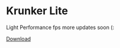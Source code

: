 # Krunker Lite

Light Performance fps more updates soon (:

[Download](https://github.com/krunkerlite/client/releases/latest)
